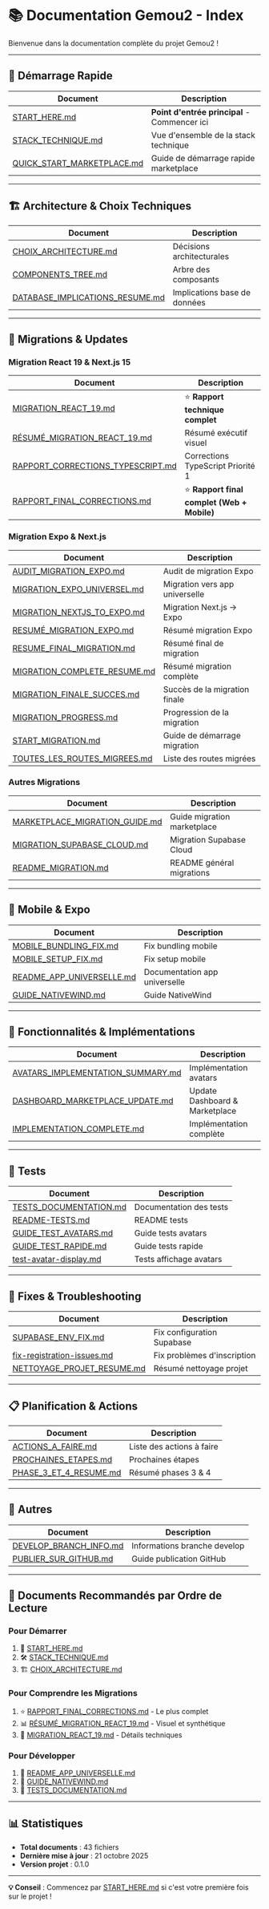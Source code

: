 # 📚 Documentation Gemou2 - Index

Bienvenue dans la documentation complète du projet Gemou2 !

---

## 🚀 Démarrage Rapide

| Document | Description |
|----------|-------------|
| [START_HERE.md](./START_HERE.md) | **Point d'entrée principal** - Commencer ici |
| [STACK_TECHNIQUE.md](./STACK_TECHNIQUE.md) | Vue d'ensemble de la stack technique |
| [QUICK_START_MARKETPLACE.md](./QUICK_START_MARKETPLACE.md) | Guide de démarrage rapide marketplace |

---

## 🏗️ Architecture & Choix Techniques

| Document | Description |
|----------|-------------|
| [CHOIX_ARCHITECTURE.md](./CHOIX_ARCHITECTURE.md) | Décisions architecturales |
| [COMPONENTS_TREE.md](./COMPONENTS_TREE.md) | Arbre des composants |
| [DATABASE_IMPLICATIONS_RESUME.md](./DATABASE_IMPLICATIONS_RESUME.md) | Implications base de données |

---

## 🔄 Migrations & Updates

### Migration React 19 & Next.js 15
| Document | Description |
|----------|-------------|
| [MIGRATION_REACT_19.md](./MIGRATION_REACT_19.md) | ⭐ **Rapport technique complet** |
| [RÉSUMÉ_MIGRATION_REACT_19.md](./RÉSUMÉ_MIGRATION_REACT_19.md) | Résumé exécutif visuel |
| [RAPPORT_CORRECTIONS_TYPESCRIPT.md](./RAPPORT_CORRECTIONS_TYPESCRIPT.md) | Corrections TypeScript Priorité 1 |
| [RAPPORT_FINAL_CORRECTIONS.md](./RAPPORT_FINAL_CORRECTIONS.md) | ⭐ **Rapport final complet (Web + Mobile)** |

### Migration Expo & Next.js
| Document | Description |
|----------|-------------|
| [AUDIT_MIGRATION_EXPO.md](./AUDIT_MIGRATION_EXPO.md) | Audit de migration Expo |
| [MIGRATION_EXPO_UNIVERSEL.md](./MIGRATION_EXPO_UNIVERSEL.md) | Migration vers app universelle |
| [MIGRATION_NEXTJS_TO_EXPO.md](./MIGRATION_NEXTJS_TO_EXPO.md) | Migration Next.js → Expo |
| [RESUMÉ_MIGRATION_EXPO.md](./RESUMÉ_MIGRATION_EXPO.md) | Résumé migration Expo |
| [RESUME_FINAL_MIGRATION.md](./RESUME_FINAL_MIGRATION.md) | Résumé final de migration |
| [MIGRATION_COMPLETE_RESUME.md](./MIGRATION_COMPLETE_RESUME.md) | Résumé migration complète |
| [MIGRATION_FINALE_SUCCES.md](./MIGRATION_FINALE_SUCCES.md) | Succès de la migration finale |
| [MIGRATION_PROGRESS.md](./MIGRATION_PROGRESS.md) | Progression de la migration |
| [START_MIGRATION.md](./START_MIGRATION.md) | Guide de démarrage migration |
| [TOUTES_LES_ROUTES_MIGREES.md](./TOUTES_LES_ROUTES_MIGREES.md) | Liste des routes migrées |

### Autres Migrations
| Document | Description |
|----------|-------------|
| [MARKETPLACE_MIGRATION_GUIDE.md](./MARKETPLACE_MIGRATION_GUIDE.md) | Guide migration marketplace |
| [MIGRATION_SUPABASE_CLOUD.md](./MIGRATION_SUPABASE_CLOUD.md) | Migration Supabase Cloud |
| [README_MIGRATION.md](./README_MIGRATION.md) | README général migrations |

---

## 📱 Mobile & Expo

| Document | Description |
|----------|-------------|
| [MOBILE_BUNDLING_FIX.md](./MOBILE_BUNDLING_FIX.md) | Fix bundling mobile |
| [MOBILE_SETUP_FIX.md](./MOBILE_SETUP_FIX.md) | Fix setup mobile |
| [README_APP_UNIVERSELLE.md](./README_APP_UNIVERSELLE.md) | Documentation app universelle |
| [GUIDE_NATIVEWIND.md](./GUIDE_NATIVEWIND.md) | Guide NativeWind |

---

## 🎨 Fonctionnalités & Implémentations

| Document | Description |
|----------|-------------|
| [AVATARS_IMPLEMENTATION_SUMMARY.md](./AVATARS_IMPLEMENTATION_SUMMARY.md) | Implémentation avatars |
| [DASHBOARD_MARKETPLACE_UPDATE.md](./DASHBOARD_MARKETPLACE_UPDATE.md) | Update Dashboard & Marketplace |
| [IMPLEMENTATION_COMPLETE.md](./IMPLEMENTATION_COMPLETE.md) | Implémentation complète |

---

## 🧪 Tests

| Document | Description |
|----------|-------------|
| [TESTS_DOCUMENTATION.md](./TESTS_DOCUMENTATION.md) | Documentation des tests |
| [README-TESTS.md](./README-TESTS.md) | README tests |
| [GUIDE_TEST_AVATARS.md](./GUIDE_TEST_AVATARS.md) | Guide tests avatars |
| [GUIDE_TEST_RAPIDE.md](./GUIDE_TEST_RAPIDE.md) | Guide tests rapide |
| [test-avatar-display.md](./test-avatar-display.md) | Tests affichage avatars |

---

## 🔧 Fixes & Troubleshooting

| Document | Description |
|----------|-------------|
| [SUPABASE_ENV_FIX.md](./SUPABASE_ENV_FIX.md) | Fix configuration Supabase |
| [fix-registration-issues.md](./fix-registration-issues.md) | Fix problèmes d'inscription |
| [NETTOYAGE_PROJET_RESUME.md](./NETTOYAGE_PROJET_RESUME.md) | Résumé nettoyage projet |

---

## 📋 Planification & Actions

| Document | Description |
|----------|-------------|
| [ACTIONS_A_FAIRE.md](./ACTIONS_A_FAIRE.md) | Liste des actions à faire |
| [PROCHAINES_ETAPES.md](./PROCHAINES_ETAPES.md) | Prochaines étapes |
| [PHASE_3_ET_4_RESUME.md](./PHASE_3_ET_4_RESUME.md) | Résumé phases 3 & 4 |

---

## 📖 Autres

| Document | Description |
|----------|-------------|
| [DEVELOP_BRANCH_INFO.md](./DEVELOP_BRANCH_INFO.md) | Informations branche develop |
| [PUBLIER_SUR_GITHUB.md](./PUBLIER_SUR_GITHUB.md) | Guide publication GitHub |

---

## 🎯 Documents Recommandés par Ordre de Lecture

### Pour Démarrer
1. 📖 [START_HERE.md](./START_HERE.md)
2. 🛠️ [STACK_TECHNIQUE.md](./STACK_TECHNIQUE.md)
3. 🏗️ [CHOIX_ARCHITECTURE.md](./CHOIX_ARCHITECTURE.md)

### Pour Comprendre les Migrations
1. ⭐ [RAPPORT_FINAL_CORRECTIONS.md](./RAPPORT_FINAL_CORRECTIONS.md) - Le plus complet
2. 📊 [RÉSUMÉ_MIGRATION_REACT_19.md](./RÉSUMÉ_MIGRATION_REACT_19.md) - Visuel et synthétique
3. 🔧 [MIGRATION_REACT_19.md](./MIGRATION_REACT_19.md) - Détails techniques

### Pour Développer
1. 📱 [README_APP_UNIVERSELLE.md](./README_APP_UNIVERSELLE.md)
2. 🎨 [GUIDE_NATIVEWIND.md](./GUIDE_NATIVEWIND.md)
3. 🧪 [TESTS_DOCUMENTATION.md](./TESTS_DOCUMENTATION.md)

---

## 📊 Statistiques

- **Total documents** : 43 fichiers
- **Dernière mise à jour** : 21 octobre 2025
- **Version projet** : 0.1.0

---

**💡 Conseil** : Commencez par [START_HERE.md](./START_HERE.md) si c'est votre première fois sur le projet !





